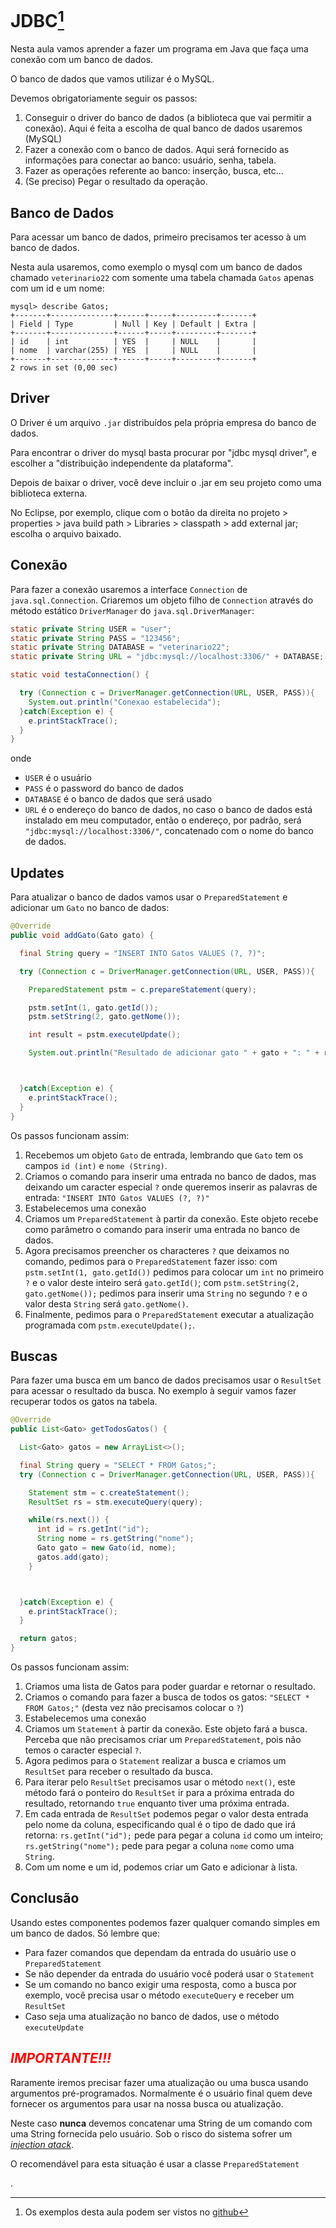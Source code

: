 # JDBC[^exemplos]
[^exemplos]: Os exemplos desta aula podem ser vistos no [github](https://github.com/viniciusdenovaes/Unip222ALPOO/tree/master/Aula04JDBC/src)

Nesta aula vamos aprender a fazer um programa em Java que faça uma conexão com um banco de dados.

O banco de dados que vamos utilizar é o MySQL.

Devemos obrigatoriamente seguir os passos:

1. Conseguir o driver do banco de dados (a biblioteca que vai permitir a conexão). Aqui é feita a escolha de qual banco de dados usaremos (MySQL)
1. Fazer a conexão com o banco de dados. Aqui será fornecido as informações para conectar ao banco: usuário, senha, tabela.
1. Fazer as operações referente ao banco: inserção, busca, etc...
1. (Se preciso) Pegar o resultado da operação.

## Banco de Dados

Para acessar um banco de dados, primeiro precisamos ter acesso à um banco de dados.

Nesta aula usaremos, como exemplo o mysql com um banco de dados chamado `veterinario22` com somente uma tabela chamada `Gatos` apenas com um id e um nome:

```
mysql> describe Gatos;
+-------+--------------+------+-----+---------+-------+
| Field | Type         | Null | Key | Default | Extra |
+-------+--------------+------+-----+---------+-------+
| id    | int          | YES  |     | NULL    |       |
| nome  | varchar(255) | YES  |     | NULL    |       |
+-------+--------------+------+-----+---------+-------+
2 rows in set (0,00 sec)
```

## Driver

O Driver é um arquivo `.jar` distribuídos pela própria empresa do banco de dados.

Para encontrar o driver do mysql basta procurar por "jdbc mysql driver", e escolher a "distribuição independente da plataforma".

Depois de baixar o driver, você deve incluir o .jar em seu projeto como uma biblioteca externa.

No Eclipse, por exemplo, clique com o botão da direita no projeto > properties > java build path > Libraries > classpath > add external jar; escolha o arquivo baixado.

## Conexão

Para fazer a conexão usaremos a interface `Connection` de `java.sql.Connection`. Criaremos um objeto filho de `Connection` através do método estático `DriverManager` do `java.sql.DriverManager`:

```java
static private String USER = "user";
static private String PASS = "123456";
static private String DATABASE = "veterinario22";
static private String URL = "jdbc:mysql://localhost:3306/" + DATABASE;

static void testaConnection() {

  try (Connection c = DriverManager.getConnection(URL, USER, PASS)){
    System.out.println("Conexao estabelecida");
  }catch(Exception e) {
    e.printStackTrace();
  }
}

```
onde
- `USER` é o usuário
- `PASS` é o password do banco de dados
- `DATABASE` é o banco de dados que será usado
- `URL` é o endereço do banco de dados, no caso o banco de dados está instalado em meu computador, então o endereço, por padrão, será `"jdbc:mysql://localhost:3306/"`, concatenado com o nome do banco de dados.

## Updates

Para atualizar o banco de dados vamos usar o `PreparedStatement` e adicionar um `Gato` no banco de dados:

```java
@Override
public void addGato(Gato gato) {

  final String query = "INSERT INTO Gatos VALUES (?, ?)";

  try (Connection c = DriverManager.getConnection(URL, USER, PASS)){

    PreparedStatement pstm = c.prepareStatement(query);

    pstm.setInt(1, gato.getId());
    pstm.setString(2, gato.getNome());

    int result = pstm.executeUpdate();

    System.out.println("Resultado de adicionar gato " + gato + ": " + result);



  }catch(Exception e) {
    e.printStackTrace();
  }
}
```

Os passos funcionam assim:
1. Recebemos um objeto `Gato` de entrada, lembrando que `Gato` tem os campos `id (int)` e `nome (String)`.
1. Criamos o comando para inserir uma entrada no banco de dados, mas deixando um caracter especial `?` onde queremos inserir as palavras de entrada: `"INSERT INTO Gatos VALUES (?, ?)"`
1. Estabelecemos uma conexão
1. Criamos um `PreparedStatement` à partir da conexão. Este objeto recebe como parâmetro o comando para inserir uma entrada no banco de dados.
1. Agora precisamos preencher os characteres `?` que deixamos no comando, pedimos para o `PreparedStatement` fazer isso: com `pstm.setInt(1, gato.getId())` pedimos para colocar um `int` no primeiro `?` e o valor deste inteiro será `gato.getId()`; com `pstm.setString(2, gato.getNome());` pedimos para inserir uma `String` no segundo `?` e o valor desta `String` será `gato.getNome()`.
1. Finalmente, pedimos para o `PreparedStatement` executar a atualização programada com `pstm.executeUpdate();`.


## Buscas

Para fazer uma busca em um banco de dados precisamos usar o `ResultSet` para acessar o resultado da busca. No exemplo à seguir vamos fazer recuperar todos os gatos na tabela.

```java
@Override
public List<Gato> getTodosGatos() {

  List<Gato> gatos = new ArrayList<>();

  final String query = "SELECT * FROM Gatos;";
  try (Connection c = DriverManager.getConnection(URL, USER, PASS)){

    Statement stm = c.createStatement();
    ResultSet rs = stm.executeQuery(query);

    while(rs.next()) {
      int id = rs.getInt("id");
      String nome = rs.getString("nome");
      Gato gato = new Gato(id, nome);
      gatos.add(gato);
    }



  }catch(Exception e) {
    e.printStackTrace();
  }

  return gatos;
}
```

Os passos funcionam assim:
1. Criamos uma lista de Gatos para poder guardar e retornar o resultado.
1. Criamos o comando para fazer a busca de todos os gatos: `"SELECT * FROM Gatos;"` (desta vez não precisamos colocar o `?`)
1. Estabelecemos uma conexão
1. Criamos um `Statement` à partir da conexão. Este objeto fará a busca. Perceba que não precisamos criar um `PreparedStatement`, pois não temos o caracter especial `?`.
1. Agora pedimos para o `Statement` realizar a busca e criamos um `ResultSet` para receber o resultado da busca.
1. Para iterar pelo `ResultSet` precisamos usar o método `next()`, este método fará o ponteiro do `ResultSet` ir para a próxima entrada do resultado, retornando `true` enquanto tiver uma próxima entrada.
1. Em cada entrada de `ResultSet` podemos pegar o valor desta entrada pelo nome da coluna, especificando qual é o tipo de dado que irá retorna: `rs.getInt("id");` pede para pegar a coluna `id` como um inteiro; `rs.getString("nome");` pede para pegar a coluna `nome` como uma `String`.
1. Com um nome e um id, podemos criar um Gato e adicionar à lista.


## Conclusão

Usando estes componentes podemos fazer qualquer comando simples em um banco de dados. Só lembre que:
- Para fazer comandos que dependam da entrada do usuário use o `PreparedStatement`
- Se não depender da entrada do usuário você poderá usar o `Statement`
- Se um comando no banco exigir uma resposta, como a busca por exemplo, você precisa usar o método `executeQuery` e receber um `ResultSet`
- Caso seja uma atualização no banco de dados, use o método `executeUpdate`

## *<a style="color:red;">IMPORTANTE!!!</a>*

Raramente iremos precisar fazer uma atualização ou uma busca usando argumentos pré-programados.
Normalmente é o usuário final quem deve fornecer os argumentos para usar na nossa busca ou atualização.

Neste caso **nunca** devemos concatenar uma String de um comando com uma String fornecida pelo usuário.
Sob o risco do sistema sofrer um [_injection atack_](https://en.wikipedia.org/wiki/SQL_injection).

O recomendável para esta situação é usar a classe `PreparedStatement`




.
